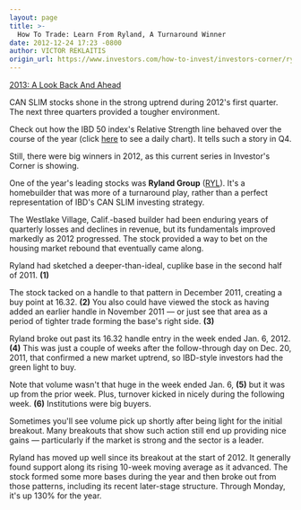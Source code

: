 ```yaml
---
layout: page
title: >-
  How To Trade: Learn From Ryland, A Turnaround Winner
date: 2012-12-24 17:23 -0800
author: VICTOR REKLAITIS
origin_url: https://www.investors.com/how-to-invest/investors-corner/ryland-group-made-big-run-in-2012
---
```





[2013: A Look Back And Ahead](http://news.investors.com/special-report/638663-2013-a-look-back-and-ahead.aspx)


CAN SLIM stocks shone in the strong uptrend during 2012's first quarter. The next three quarters provided a tougher environment.


Check out how the IBD 50 index's Relative Strength line behaved over the course of the year (click [here](https://www.investors.com/search/searchresults.aspx?Ntt=IBD%2050%20Index&source=manager&in_dym=true) to see a daily chart). It tells such a story in Q4.


Still, there were big winners in 2012, as this current series in Investor's Corner is showing.


One of the year's leading stocks was **Ryland Group** ([RYL](https://research.investors.com/quote.aspx?symbol=RYL)). It's a homebuilder that was more of a turnaround play, rather than a perfect representation of IBD's CAN SLIM investing strategy.


The Westlake Village, Calif.-based builder had been enduring years of quarterly losses and declines in revenue, but its fundamentals improved markedly as 2012 progressed. The stock provided a way to bet on the housing market rebound that eventually came along.


Ryland had sketched a deeper-than-ideal, cuplike base in the second half of 2011. **(1)**


The stock tacked on a handle to that pattern in December 2011, creating a buy point at 16.32. **(2)** You also could have viewed the stock as having added an earlier handle in November 2011 — or just see that area as a period of tighter trade forming the base's right side. **(3)**


Ryland broke out past its 16.32 handle entry in the week ended Jan. 6, 2012. **(4)** This was just a couple of weeks after the follow-through day on Dec. 20, 2011, that confirmed a new market uptrend, so IBD-style investors had the green light to buy.


Note that volume wasn't that huge in the week ended Jan. 6, **(5)** but it was up from the prior week. Plus, turnover kicked in nicely during the following week. **(6)** Institutions were big buyers.


Sometimes you'll see volume pick up shortly after being light for the initial breakout. Many breakouts that show such action still end up providing nice gains — particularly if the market is strong and the sector is a leader.


Ryland has moved up well since its breakout at the start of 2012. It generally found support along its rising 10-week moving average as it advanced. The stock formed some more bases during the year and then broke out from those patterns, including its recent later-stage structure. Through Monday, it's up 130% for the year.




